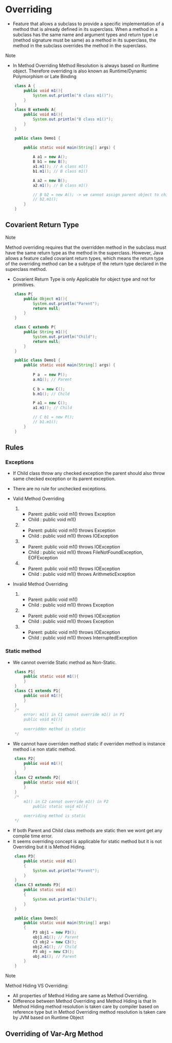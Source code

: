 # Overriding

* Feature that allows a subclass to provide a specific implementation of a method that is already defined in its superclass. When a method in a subclass has the same name and argument types and return type i.e (method signature must be same) as a method in its superclass, the method in the subclass overrides the method in the superclass.

>[!Note]
>   * In Method Overriding Method Resolution is always based on Runtime object. Therefore overriding is also known as Runtime/Dynamic Polymorphism or Late Binding
```java
    class A {
        public void m1(){
            System.out.println("A class m1()");
        }
    }
    class B extends A{
        public void m1(){
            System.out.println("B class m1()");
        }
    }

    public class Demo1 {

        public static void main(String[] args) {
            
            A a1 = new A();
            B b1 = new B();
            a1.m1(); // A class m1()
            b1.m1(); // B class m1() 

            A a2 = new B();
            a2.m1(); // B class m1()

            // B b2 = new A(); -> we cannot assign parent object to child class
            // b2.m1();
        }    
    }
```

## Covarient Return Type

> [!Note]
> Method overriding requires that the overridden method in the subclass must have the same return type as the method in the superclass. However, Java allows a feature called covariant return types, which means the return type of the overriding method can be a subtype of the return type declared in the superclass method.
>   * Covarient Return Type is only Applicable for object type and not for primitives.

```java
    class P{
        public Object m1(){
            System.out.println("Parent");
            return null;
        } 
    }

    class C extends P{    
        public String m1(){
            System.out.println("Child");
            return null;
        }
    }

    public class Demo1 {
        public static void main(String[] args) {
            
            P a  = new P();
            a.m1(); // Parent
            
            C b = new C();
            b.m1(); // Child

            P a1 = new C();
            a1.m1(); // Child

            // C b1 = new P();
            // b1.m1();
        }
    }
```

## Rules

### Exceptions
* If Child class throw any checked exception the parent should also throw same checked exception or its parent exception.
* There are no rule for unchecked exceptions.
* Valid Method Overriding 

    1. - Parent: public void m1() throws Exception
       - Child : public void m1()

    2. - Parent: public void m1() throws Exception
       - Child : public void m1() throws IOException

    3. - Parent: public void m1() throws IOException
       - Child : public void m1() throws FileNotFoundException, EOFException

    4. - Parent: public void m1() throws IOException
       - Child : public void m1() throws ArithmeticException

* Invalid Method Overriding

    1. - Parent: public void m1() 
       - Child : public void m1() throws Exception

    2. - Parent: public void m1() throws IOException
       - Child : public void m1() throws Exception

    3. - Parent: public void m1() throws IOException
       - Child : public void m1() throws InterruptedException

### Static method
* We cannot override Static method as Non-Static.
```java
    class P1{
        public static void m1(){
        }
    }
    class C1 extends P1{
        public void m1(){
        }
    }
    /*
        error: m1() in C1 cannot override m1() in P1
        public void m1(){
                    ^
        overridden method is static
    */
```
* We cannot have overriden method static if overriden method is instance method i.e non static method.
```java
    class P2{
        public void m1(){
        }
    }
    class C2 extends P2{
        public static void m1(){
        }
    }
    /*
        m1() in C2 cannot override m1() in P2
            public static void m1(){
                            ^
        overriding method is static
    */
```
* If both Parent and Child class methods are static then we wont get any complie time error.
* It seems overriding concept is applicable for static method but it is not Overriding but it is Method Hiding.
```java
    class P3{
        public static void m1()
        {
            System.out.println("Parent");
        }
    }
    class C3 extends P3{
        public static void m1()
        {
            System.out.println("Child");
        }
    }

    public class Demo3{
        public static void main(String[] args) 
        {
            P3 obj1 = new P3();
            obj1.m1(); // Parent
            C3 obj2 = new C3();
            obj2.m1(); // Child        
            P3 obj = new C3();
            obj.m1(); // Parent
        }
    }
```

> [!Note]
> Method Hiding VS Overriding: 
> - All properties of Method Hiding are same as Method Overriding.
> - Difference between Method Overriding and Method Hiding is that In Method Hiding method resolution is taken care by compiler based on reference type but in Method Overriding method resolution is taken care by JVM based on Runtime Object

## Overriding of Var-Arg Method